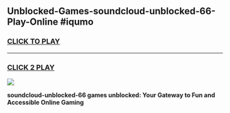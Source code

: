 
## Unblocked-Games-soundcloud-unblocked-66-Play-Online #iqumo
<h3>
<a href="https://news.freeplayer.one?title=soundcloud-unblocked-66&ref=3">CLICK TO PLAY</a></h3>
<hr>

<h3>
<a href="https://news.freeplayer.one?title=soundcloud-unblocked-66&ref=3">CLICK 2 PLAY</a>
  
</h3>

<a href="https://news.freeplayer.one?title=soundcloud-unblocked-66&ref=3"><img src="https://clearcache.store/games.png"></a>


**soundcloud-unblocked-66 games unblocked: Your Gateway to Fun and Accessible Online Gaming**
